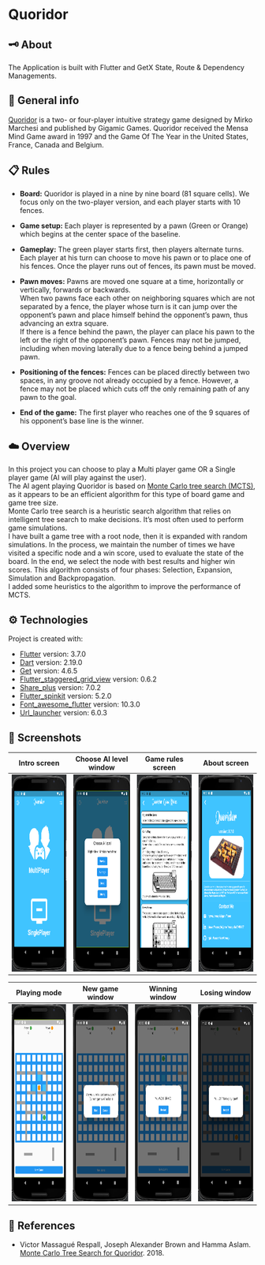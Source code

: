 # Quoridor

## :old_key: About

The Application is built with Flutter and GetX State, Route & Dependency Managements.

## :pencil: General info

[Quoridor](https://en.wikipedia.org/wiki/Quoridor) is a two- or four-player intuitive strategy game 
designed by Mirko Marchesi and published by Gigamic Games. 
Quoridor received the Mensa Mind Game award in 1997 and the Game Of The Year in the United States, 
France, Canada and Belgium.

## :clipboard: Rules

- **Board:** Quoridor is played in a nine by nine board (81 square cells). 
We focus only on the two-player version, and each player starts with 10 fences.

- **Game setup:** Each player is represented by a pawn (Green or Orange) 
which begins at the center space of the baseline.

- **Gameplay:** The green player starts first, then players alternate turns.<br />
Each player at his turn can choose to move his pawn or to place one of his fences. 
Once the player runs out of fences, its pawn must be moved.

- **Pawn moves:** Pawns are moved one square at a time, horizontally or vertically, 
forwards or backwards.<br /> 
When two pawns face each other on neighboring squares which are 
not separated by a fence, the player whose turn is it can jump over the opponent’s
pawn and place himself behind the opponent’s pawn, thus advancing an extra square.<br /> 
If there is a fence behind the pawn, the player can place his pawn to the left
or the right of the opponent’s pawn. Fences may not be jumped, 
including when moving laterally due to a fence being behind a jumped pawn.

- **Positioning of the fences:** Fences can be placed directly between two spaces, in
any groove not already occupied by a fence. 
However, a fence may not be placed which cuts off the only remaining path of any pawn to the goal.

- **End of the game:** The first player who reaches one of the 9 squares of his 
opponent’s base line is the winner.

## :cloud: Overview

In this project you can choose to play a Multi player game OR 
a Single player game (AI will play against the user). <br />
The AI agent playing Quoridor is based on [Monte Carlo tree search (MCTS)](https://en.wikipedia.org/wiki/Monte_Carlo_tree_search),
as it appears to be an efficient algorithm for this type of board game and
game tree size.<br />
Monte Carlo tree search is a heuristic search algorithm that relies on intelligent tree search to make decisions. 
It’s most often used to perform game simulations.<br />
I have built a game tree with a root node, then it is expanded with random simulations. 
In the process, we maintain the number of times we have visited a specific
node and a win score, used to evaluate the state of the board. 
In the end, we select the node with best results and higher win scores.
This algorithm consists of four phases: Selection, Expansion, Simulation and Backpropagation.<br />
I added some heuristics to the algorithm to improve the performance of MCTS.

## :gear: Technologies

Project is created with:

- [Flutter](https://flutter.dev/) version: 3.7.0
- [Dart](https://dart.dev/) version: 2.19.0
- [Get](https://pub.dev/packages/get) version: 4.6.5
- [Flutter_staggered_grid_view](https://pub.dev/packages/flutter_staggered_grid_view) version: 0.6.2
- [Share_plus](https://pub.dev/packages/share_plus) version: 7.0.2
- [Flutter_spinkit](https://pub.dev/packages/flutter_spinkit) version: 5.2.0
- [Font_awesome_flutter](https://pub.dev/packages/font_awesome_flutter) version: 10.3.0
- [Url_launcher](https://pub.dev/packages/url_launcher) version: 6.0.3

## :camera_flash: Screenshots

| Intro screen                                                              | Choose AI level window                                                       | Game rules screen                                                       | About screen                                                                 |
|---------------------------------------------------------------------------|------------------------------------------------------------------------------|-------------------------------------------------------------------------|------------------------------------------------------------------------------|
| <img src="images/screen_shots/intro_screen.png" width="200" height="400"> | <img src="images/screen_shots/choose_ai_level.png" width="200" height="400"> | <img src="images/screen_shots/game_rules.png" width="200" height="400"> | <img src="images/screen_shots/about_me_screen.png" width="200" height="400"> |

| Playing mode                                                              | New game window                                                              | Winning window                                                              | Losing window                                                              |
|---------------------------------------------------------------------------|------------------------------------------------------------------------------|-----------------------------------------------------------------------------|----------------------------------------------------------------------------|
| <img src="images/screen_shots/playing_mode.png" width="200" height="400"> | <img src="images/screen_shots/new_game_window.png" width="200" height="400"> | <img src="images/screen_shots/winning_window.png" width="200" height="400"> | <img src="images/screen_shots/losing_window.png" width="200" height="400"> |

## :open_book: References

- Victor Massagué Respall, Joseph Alexander Brown and Hamma Aslam. 
[Monte Carlo Tree Search for Quoridor](https://www.researchgate.net/publication/327679826_Monte_Carlo_Tree_Search_for_Quoridor). 2018.